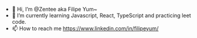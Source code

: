 - 👋 Hi, I’m @Zentee aka Filipe Yum~
- 🌱 I’m currently learning Javascript, React, TypeScript and practicing leet code.
- 📫 How to reach me https://www.linkedin.com/in/filipeyum/






<!---
Zentee/Zentee is a ✨ special ✨ repository because its `README.md` (this file) appears on your GitHub profile.
You can click the Preview link to take a look at your changes.
--->
